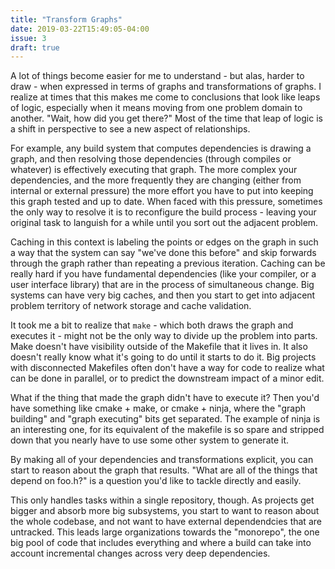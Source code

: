 ```yaml
---
title: "Transform Graphs"
date: 2019-03-22T15:49:05-04:00
issue: 3
draft: true
---
```


A lot of things become easier for me to understand - but alas,
harder to draw - when expressed in terms of graphs and transformations
of graphs. I realize at times that this makes me come to conclusions
that look like leaps of logic, especially when it means moving
from one problem domain to another. "Wait, how did you get there?"
Most of the time that leap of logic is a shift in perspective
to see a new aspect of relationships. 

For example, any build system that computes dependencies is drawing
a graph, and then resolving those dependencies (through compiles
or whatever) is effectively executing that graph. The more complex
your dependencies, and the more frequently they are changing (either
from internal or external pressure) the more effort you have to 
put into keeping this graph tested and up to date. When faced with
this pressure, sometimes the only way to resolve it is to reconfigure
the build process - leaving your original task to languish for
a while until you sort out the adjacent problem.

Caching in this context is labeling the points or edges on the graph
in such a way that the system can say "we've done this before" and
skip forwards through the graph rather than repeating a previous
iteration. Caching can be really hard if you have fundamental 
dependencies (like your compiler, or a user interface library) that are 
in the process of simultaneous change. Big systems can have very
big caches, and then you start to get into adjacent problem territory
of network storage and cache validation.

It took me a bit to realize that `make` - which both draws the graph
and executes it - might not be the only way to divide up the problem
into parts. Make doesn't have visibility outside of the Makefile
that it lives in. It also doesn't really know what it's going to do
until it starts to do it. Big projects with disconnected Makefiles
often don't have a way for code to realize what can be done in parallel,
or to predict the downstream impact of a minor edit.

What if the thing that made the graph didn't have to execute it?
Then you'd have something like cmake + make, or cmake + ninja, where
the "graph building" and "graph executing" bits get separated.
The example of ninja is an interesting one, for its equivalent
of the makefile is so spare and stripped down that you nearly
have to use some other system to generate it. 

By making all of your dependencies and transformations explicit,
you can start to reason about the graph that results. "What
are all of the things that depend on foo.h?" is a question you'd
like to tackle directly and easily.

This only handles tasks within a single repository, though. 
As projects get bigger and absorb more big subsystems, you
start to want to reason about the whole codebase, and not want to
have external dependendcies that are untracked. This leads large
organizations towards the "monorepo", the one big pool of code
that includes everything and where a build can take into account
incremental changes across very deep dependencies.
